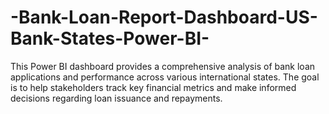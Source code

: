 # -Bank-Loan-Report-Dashboard-US-Bank-States-Power-BI-
This Power BI dashboard provides a comprehensive analysis of bank loan applications and performance across various international states. The goal is to help stakeholders track key financial metrics and make informed decisions regarding loan issuance and repayments.
